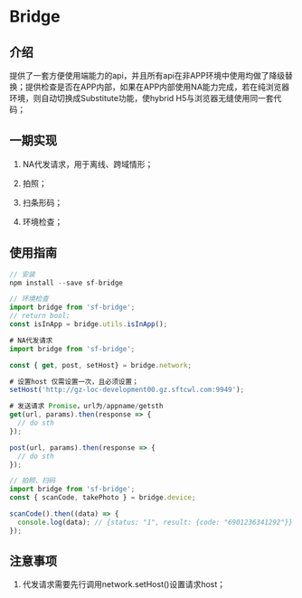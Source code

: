 # Bridge

## 介绍

提供了一套方便使用端能力的api，并且所有api在非APP环境中使用均做了降级替换；提供检查是否在APP内部，如果在APP内部使用NA能力完成，若在纯浏览器环境，则自动切换成Substitute功能，使hybrid H5与浏览器无缝使用同一套代码；

## 一期实现

1. NA代发请求，用于离线、跨域情形；

2. 拍照；

3. 扫条形码；

4. 环境检查；

## 使用指南

```javascript
// 安装
npm install --save sf-bridge
```

```javascript
// 环境检查
import bridge from 'sf-bridge';
// return bool;
const isInApp = bridge.utils.isInApp(); 
```

```javascript
# NA代发请求
import bridge from 'sf-bridge';

const { get, post, setHost} = bridge.network;

# 设置host 仅需设置一次，且必须设置；
setHost('http://gz-loc-development00.gz.sftcwl.com:9949');

# 发送请求 Promise，url为/appname/getsth
get(url, params).then(response => {
  // do sth
});

post(url, params).then(response => {
  // do sth
});
```

```javascript
// 拍照、扫码
import bridge from 'sf-bridge';
const { scanCode, takePhoto } = bridge.device;

scanCode().then((data) => {
  console.log(data); // {status: "1", result: {code: "6901236341292"}}
});

```

## 注意事项

1. 代发请求需要先行调用network.setHost()设置请求host；
